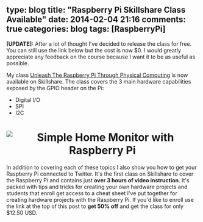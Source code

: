 type: blog
title: "Raspberry Pi Skillshare Class Available"
date: 2014-02-04 21:16
comments: true
categories: blog
tags: [RaspberryPi]
---

**[UPDATE]:** After a lot of thought I've decided to release the class for free.  You can still use the link below but the cost is now $0. I would greatly appreciate any feedback on the course because I want it to be as useful as possible.

My class [Unleash The Raspberry Pi Through Physical Computing][classlink] is now available on Skillshare. The class covers the 3 main hardware capabilities exposed by the GPIO header on the Pi:

  *  Digital I/O
  *  SPI
  *  I2C

<h1 style="text-align:center"><img src="/img/port/completed_clean_light_angle.jpg" alt="Simple Home Monitor with Raspberry Pi"/></h1>

In addition to covering each of these topics I also show you how to get your Raspberry Pi connected to Twitter. It's the first class on Skillshare to cover the Raspberry Pi and contains just **over 3 hours of video instruction**. It's packed with tips and tricks for creating your own hardware projects and students that enroll get access to a cheat sheet I've put together for creating hardware projects with the Raspberry Pi. If you'd like to enroll use the link at the top of this post to **get 50% off** and get the class for only $12.50 USD.

[classlink]: http://skl.sh/1cTcEbF